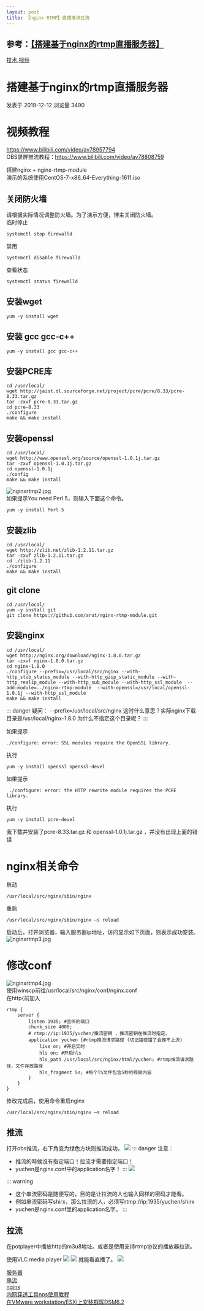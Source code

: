 ```yaml
---
layout: post
title: 【nginx RTMP】直播推流拉流
---
```


## 参考：[【搭建基于nginx的rtmp直播服务器】](https://hywlovexyc.info/blog/archives/572/#%E6%8E%A8%E6%8B%89%E6%B5%81)

[技术](https://hywlovexyc.info/blog/category/Tech/),[视频](https://hywlovexyc.info/blog/category/video/)

# 搭建基于nginx的rtmp直播服务器

发表于 2019-12-12 浏览量 3490

# 视频教程

<https://www.bilibili.com/video/av78957794>  
OBS录屏推流教程：<https://www.bilibili.com/video/av78808759>

搭建nginx + nginx-rtmp-module  
演示的系统使用CentOS-7-x86\_64-Everything-1611.iso

## 关闭防火墙

请根据实际情况调整防火墙。为了演示方便，博主关闭防火墙。  
临时停止

```
systemctl stop firewalld
```

禁用

```
systemctl disable firewalld
```

查看状态

```
systemctl status firewalld
```

## 安装wget

```
yum -y install wget
```

## 安装 gcc gcc-c++

```
yum -y install gcc gcc-c++
```

## 安装PCRE库

```
cd /usr/local/
wget http://jaist.dl.sourceforge.net/project/pcre/pcre/8.33/pcre-8.33.tar.gz
tar -zxvf pcre-8.33.tar.gz
cd pcre-8.33
./configure
make && make install
```

## 安装openssl

```
cd /usr/local/ 
wget http://www.openssl.org/source/openssl-1.0.1j.tar.gz 
tar -zxvf openssl-1.0.1j.tar.gz 
cd openssl-1.0.1j
./config
make && make install
```

![nginxrtmp2.jpg](https://pic.hywlovexyc.info/images/2019/12/12/nginxrtmp2.jpg "nginxrtmp2.jpg")  
如果提示You need Perl 5，则输入下面这个命令。

```
yum -y install Perl 5
```

## 安装zlib

```
cd /usr/local/
wget http://zlib.net/zlib-1.2.11.tar.gz
tar -zxvf zlib-1.2.11.tar.gz
cd ./zlib-1.2.11
./configure
make && make install
```

## git clone

```
cd /usr/local/
yum -y install git
git clone https://github.com/arut/nginx-rtmp-module.git 
```

## 安装nginx

```
cd /usr/local/
wget http://nginx.org/download/nginx-1.8.0.tar.gz
tar -zxvf nginx-1.8.0.tar.gz
cd nginx-1.8.0
./configure --prefix=/usr/local/src/nginx --with-http_stub_status_module --with-http_gzip_static_module --with-http_realip_module --with-http_sub_module --with-http_ssl_module  --add-module=../nginx-rtmp-module  --with-openssl=/usr/local/openssl-1.0.1j --with-http_ssl_module
make && make install 
```
::: danger 疑问：
 --prefix=/usr/local/src/nginx 这时什么意思？实际nginx下载目录是/usr/local/nginx-1.8.0
 为什么不指定这个目录呢？
:::

如果提示

```
./configure: error: SSL modules require the OpenSSL library.
```

执行

```
yum -y install openssl openssl-devel
```

如果提示

```
 ./configure: error: the HTTP rewrite module requires the PCRE library.
```

执行
```
yum -y install pcre-devel
```

我下载并安装了pcre-8.33.tar.gz 和 openssl-1.0.1j.tar.gz ，并没有出现上面的错误

# nginx相关命令

启动

```
/usr/local/src/nginx/sbin/nginx
```

重启

```
/usr/local/src/nginx/sbin/nginx –s reload
```

启动后，打开浏览器，输入服务器ip地址，访问显示如下页面，则表示成功安装。  
![nginxrtmp3.jpg](https://pic.hywlovexyc.info/images/2019/12/12/nginxrtmp3.jpg "nginxrtmp3.jpg")

# 修改conf

![nginxrtmp4.jpg](https://pic.hywlovexyc.info/images/2019/12/12/nginxrtmp4.jpg "nginxrtmp4.jpg")  
使用winscp前往/usr/local/src/nginx/conf/nginx.conf  
在http\{前加入

```
rtmp {
    server {
        listen 1935; #监听的端口
        chunk_size 4000;
        # rtmp://ip:1935/yuchen/推流密钥 ，推流密钥在推流时指定。
        application yuchen {#rtmp推流请求路径 (切记路径错了会推不上流)
            live on; #开启实时
            hls on; #开启hls
            hls_path /usr/local/src/nginx/html/yuchen; #rtmp推流请求路径，文件存放路径
            hls_fragment 5s; #每个TS文件包含5秒的视频内容
        }
    }
}
```

修改完成后，使用命令重启nginx

```
/usr/local/src/nginx/sbin/nginx –s reload
```

## 推流

打开obs推流，右下角变为绿色方块则推流成功。 
![](/docs/images/2020-09-03-10-52-59.png) 
::: danger 注意：
- 推流的時候沒有指定端口！拉流才需要指定端口！
- yuchen是nginx.conf中的application名字！
:::
![](/docs/images/2020-09-03-10-52-40.png)

::: warning 
- 这个串流密码是随便写的，目的是让拉流的人也输入同样的密码才能看。
- 例如串流密码写shirx，那么拉流的人，必须写rtmp://ip:1935/yuchen/shirx
- yuchen是nginx.conf里的application名字。
:::

## 拉流
在potplayer中播放http的m3u8地址。或者是使用支持rtmp协议的播放器拉流。

使用VLC media player
![](/docs/images/2020-09-02-16-39-01.png)
![](/docs/images/2020-09-02-16-38-39.png)
就能看直播了。
![](/docs/images/2020-09-02-16-39-45.png)

[服务器](https://hywlovexyc.info/blog/tag/%E6%9C%8D%E5%8A%A1%E5%99%A8/)  
[串流](https://hywlovexyc.info/blog/tag/%E4%B8%B2%E6%B5%81/)  
[nginx](https://hywlovexyc.info/blog/tag/nginx/)  
[内网穿透工具nps使用教程](https://hywlovexyc.info/blog/archives/570/ "内网穿透工具nps使用教程")  
[在VMware workstation/ESXi上安装群晖DSM6.2](https://hywlovexyc.info/blog/archives/576/ "在VMware workstation/ESXi上安装群晖DSM6.2")
